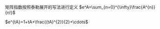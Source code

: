矩阵指数按照泰勒展开的写法进行定义
$e^A=\sum_{n=0}^{\infty}\frac{A^{n}}{n!}$

$e^{tA}=1+tA+\frac{(tA)^{2}}{2}+\cdots$

